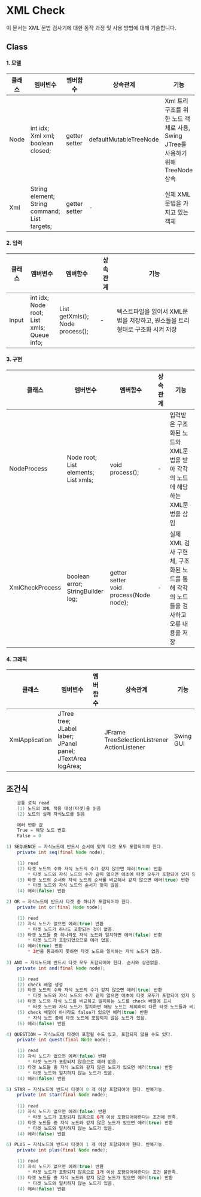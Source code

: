 # XML Check
이 문서는 XML 문법 검사기에 대한 동작 과정 및 사용 방법에 대해 기술합니다.

## Class

#### 1. 모델

| 클래스 | 멤버변수                                                     | 멤버함수           | 상속관계               | 기능                                                         |
| ------ | ------------------------------------------------------------ | ------------------ | ---------------------- | ------------------------------------------------------------ |
| Node   | int idx;<br />Xml xml;<br />boolean closed;                  | getter<br />setter | defaultMutableTreeNode | Xml 트리 구조를 위한 노드 객체로 사용, Swing JTree를 사용하기 위해 TreeNode 상속 |
| Xml    | String element;<br />String command;<br />List<String> targets; | getter<br />setter | -                      | 실제 XML 문법을 가지고 있는 객체                             |

#### 2. 입력

| 클래스 | 멤버변수                                                     | 멤버함수                                  | 상속관계 | 기능                                                         |
| ------ | ------------------------------------------------------------ | ----------------------------------------- | -------- | ------------------------------------------------------------ |
| Input  | int idx;<br />Node root;<br />List<Xml> xmls;<br />Queue<String> info; | List<Xml> getXmls();<br />Node process(); | -        | 텍스트파일을 읽어서 XML문법을 저장하고, 원소들을 트리형태로 구조화 시켜 저장 |

#### 3. 구현
| 클래스          | 멤버변수                                                    | 멤버함수                                         | 상속관계 | 기능                                                         |
| --------------- | ----------------------------------------------------------- | ------------------------------------------------ | -------- | ------------------------------------------------------------ |
| NodeProcess     | Node root;<br />List<String> elements;<br />List<Xml> xmls; | void process();                                  | -        | 입력받은 구조화된 노드와 XML문법을 받아 각각의 노드에 해당하는 XML문법을 삽입 |
| XmlCheckProcess | boolean error;<br />StringBuilder log;                      | getter<br />setter<br />void process(Node node); | -        | 실제 XML 검사 구현체, 구조화된 노드를 통해 각각의 노드들을 검사하고 오류 내용을 저장 |

#### 4. 그래픽

| 클래스         | 멤버변수                                                     | 멤버함수 | 상속관계                                               | 기능      |
| -------------- | ------------------------------------------------------------ | -------- | ------------------------------------------------------ | --------- |
| XmlApplication | JTree tree;<br />JLabel laber;<br />JPanel panel;<br />JTextArea logArea; |          | JFrame<br />TreeSelectionListrener<br />ActionListener | Swing GUI |



## 조건식

```java
	공통 로직 read
	(1) 노드의 XML 적용 대상(타겟)을 읽음
	(2) 노드의 실제 자식노드를 읽음

	에러 반환 값
	True = 해당 노드 번호
	False = 0

1) SEQUENCE – 자식노드에 반드시 순서에 맞게 타겟 모두 포함되어야 한다.
	private int seq(final Node node);

	(1) read
	(2) 타겟 노드의 수와 자식 노드의 수가 같지 않으면 에러(true) 반환
		* 타겟 노드와 자식 노드의 수가 같지 않으면 애초에 타겟 모두가 포함되어 있지 않거나 초과됨.
	(3) 타겟 노드의 순서와 자식 노드의 순서를 비교해서 같지 않으면 에러(true) 반환
		* 타겟 노드와 자식 노드의 순서가 맞지 않음.
	(4) 에러(false) 반환

2) OR – 자식노드에 반드시 타겟 중 하나가 포함되어야 한다.
	private int or(final Node node);

	(1) read
	(2) 자식 노드가 없으면 에러(true) 반환
		* 타겟 노드가 하나도 포함되는 것이 없음.
	(3) 타겟 노드들 중 하나라도 자식 노드와 일치하면 에러(false) 반환
		* 타겟 노드가 포함되었으므로 에러 없음.
	(4) 에러(true) 반환
		* 3번을 통과하지 못하면 타겟 노드와 일치하는 자식 노드가 없음.
		
3) AND – 자식노드에 반드시 타겟 모두 포함되어야 한다. 순서와 상관없음. 
	private int and(final Node node);

	(1) read
	(2) check 배열 생성
	(3) 타겟 노드의 수와 자식 노드의 수가 같지 않으면 에러(true) 반환
		* 타겟 노드와 자식 노드의 수가 같지 않으면 애초에 타겟 모두가 포함되어 있지 않거나 초과됨.
	(4) 타겟 노드와 자식 노드를 비교하고 일치하는 노드를 check 배열에 표시
		* 타겟 노드와 자식 노드가 일치하면 해당 노드는 제외하여 다른 타겟 노드들과 비교한다.
	(5) check 배열이 하나라도 false가 있으면 에러(true) 반환
		* 자식 노드 중에 타겟 노드에 포함되지 않은 노드가 있음.
	(6) 에러(false) 반환

4) QUESTION – 자식노드에 타겟이 포함될 수도 있고, 포함되지 않을 수도 있다.
	private int quest(final Node node);

	(1) read
	(2) 자식 노드가 없으면 에러(false) 반환
		* 타겟 노드가 포함되지 않음으로 에러 없음.
	(3) 타겟 노드들 중 자식 노드와 같지 않은 노드가 있으면 에러(true) 반환
		* 타겟 노드와 일치하지 않는 노드가 있음.
	(4) 에러(false) 반환

5) STAR – 자식노드에 반드시 타겟이 0 개 이상 포함되어야 한다. 반복가능.
	private int star(final Node node);
	
	(1) read
	(2) 자식 노드가 없으면 에러(false) 반환
		* 타겟 노드가 포함되지 않음으로 0개 이상 포함되어야한다는 조건에 만족.
	(3) 타겟 노드들 중 자식 노드와 같지 않은 노드가 있으면 에러(true) 반환
		* 타겟 노드와 일치하지 않는 노드가 있음.
	(4) 에러(false) 반환

6) PLUS – 자식노드에 반드시 타겟이 1 개 이상 포함되어야 한다. 반복가능.
	private int plus(final Node node);

	(1) read
	(2) 자식 노드가 없으면 에러(true) 반환
		* 타겟 노드가 포함되지 않음으로 1개 이상 포함되어야한다는 조건 불만족.
	(3) 타겟 노드들 중 자식 노드와 같지 않은 노드가 있으면 에러(true) 반환
		* 타겟 노드와 일치하지 않는 노드가 있음.
	(4) 에러(false) 반환
```
